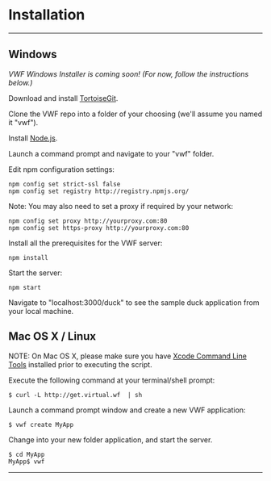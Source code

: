 # <a name="install">Installation</a>

--------------------------

## Windows 

*VWF Windows Installer is coming soon! (For now, follow the instructions below.)*

<!--

Download and run the Windows Installer. 

Launch a command prompt window and create a new VWF application:

    c:\> vwf create MyApp

Change into your new application folder and start the  server.

    c:\> cd MyApp
    c:\MyApp> vwf

-->
Download and install [TortoiseGit](https://code.google.com/p/tortoisegit/wiki/Download). 

Clone the VWF repo into a folder of your choosing (we'll assume you named it "vwf").

Install [Node.js](http://nodejs.org/).

Launch a command prompt and navigate to your "vwf" folder. 

Edit npm configuration settings:

    npm config set strict-ssl false
    npm config set registry http://registry.npmjs.org/

Note: You may also need to set a proxy if required by your network:

    npm config set proxy http://yourproxy.com:80
    npm config set https-proxy http://yourproxy.com:80

Install all the prerequisites for the VWF server:

    npm install

Start the server:

    npm start

Navigate to "localhost:3000/duck" to see the sample duck application from your local machine.




## Mac OS X / Linux 

NOTE: On Mac OS X, please make sure you have [Xcode Command Line Tools](https://developer.apple.com/xcode/) installed prior to executing the script.

Execute the following command at your terminal/shell prompt:

    $ curl -L http://get.virtual.wf  | sh
	
Launch a command prompt window and create a new VWF application:

    $ vwf create MyApp

Change into your new folder application, and start the server.

    $ cd MyApp
    MyApp$ vwf

--------------------------
